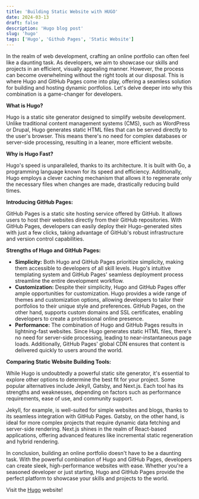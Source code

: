 ```yaml
---
title: 'Building Static Website with HUGO'
date: 2024-03-13
draft: false
description: 'Hugo blog post'
slug: 'hugo'
tags: ['Hugo', 'Github Pages', 'Static Website']
---
```


In the realm of web development, crafting an online portfolio can often feel like a daunting task. As developers, we aim to showcase our skills and projects in an efficient, visually appealing manner. However, the process can become overwhelming without the right tools at our disposal. This is where Hugo and GitHub Pages come into play, offering a seamless solution for building and hosting dynamic portfolios. Let's delve deeper into why this combination is a game-changer for developers.

**What is Hugo?**

Hugo is a static site generator designed to simplify website development. Unlike traditional content management systems (CMS), such as WordPress or Drupal, Hugo generates static HTML files that can be served directly to the user's browser. This means there's no need for complex databases or server-side processing, resulting in a leaner, more efficient website.

**Why is Hugo Fast?**

Hugo's speed is unparalleled, thanks to its architecture. It is built with Go, a programming language known for its speed and efficiency. Additionally, Hugo employs a clever caching mechanism that allows it to regenerate only the necessary files when changes are made, drastically reducing build times.

**Introducing GitHub Pages:**

GitHub Pages is a static site hosting service offered by GitHub. It allows users to host their websites directly from their GitHub repositories. With GitHub Pages, developers can easily deploy their Hugo-generated sites with just a few clicks, taking advantage of GitHub's robust infrastructure and version control capabilities.

**Strengths of Hugo and GitHub Pages:**

- **Simplicity:** Both Hugo and GitHub Pages prioritize simplicity, making them accessible to developers of all skill levels. Hugo's intuitive templating system and GitHub Pages' seamless deployment process streamline the entire development workflow.
- **Customization:** Despite their simplicity, Hugo and GitHub Pages offer ample opportunities for customization. Hugo provides a wide range of themes and customization options, allowing developers to tailor their portfolios to their unique style and preferences. GitHub Pages, on the other hand, supports custom domains and SSL certificates, enabling developers to create a professional online presence.
- **Performance:** The combination of Hugo and GitHub Pages results in lightning-fast websites. Since Hugo generates static HTML files, there's no need for server-side processing, leading to near-instantaneous page loads. Additionally, GitHub Pages' global CDN ensures that content is delivered quickly to users around the world.

**Comparing Static Website Building Tools:**

While Hugo is undoubtedly a powerful static site generator, it's essential to explore other options to determine the best fit for your project. Some popular alternatives include Jekyll, Gatsby, and Next.js. Each tool has its strengths and weaknesses, depending on factors such as performance requirements, ease of use, and community support.

Jekyll, for example, is well-suited for simple websites and blogs, thanks to its seamless integration with GitHub Pages. Gatsby, on the other hand, is ideal for more complex projects that require dynamic data fetching and server-side rendering. Next.js shines in the realm of React-based applications, offering advanced features like incremental static regeneration and hybrid rendering.

In conclusion, building an online portfolio doesn't have to be a daunting task. With the powerful combination of Hugo and GitHub Pages, developers can create sleek, high-performance websites with ease. Whether you're a seasoned developer or just starting, Hugo and GitHub Pages provide the perfect platform to showcase your skills and projects to the world.

Visit the [Hugo](https://gohugo.io) website!
